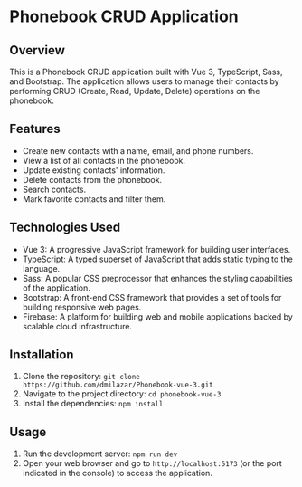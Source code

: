 # Phonebook CRUD Application

## Overview

This is a Phonebook CRUD application built with Vue 3, TypeScript, Sass, and Bootstrap. The application allows users to manage their contacts by performing CRUD (Create, Read, Update, Delete) operations on the phonebook.

## Features

- Create new contacts with a name, email, and phone numbers.
- View a list of all contacts in the phonebook.
- Update existing contacts' information.
- Delete contacts from the phonebook.
- Search contacts.
- Mark favorite contacts and filter them.

## Technologies Used

- Vue 3: A progressive JavaScript framework for building user interfaces.
- TypeScript: A typed superset of JavaScript that adds static typing to the language.
- Sass: A popular CSS preprocessor that enhances the styling capabilities of the application.
- Bootstrap: A front-end CSS framework that provides a set of tools for building responsive web pages.
- Firebase: A platform for building web and mobile applications backed by scalable cloud infrastructure.


## Installation

1. Clone the repository: `git clone https://github.com/dmilazar/Phonebook-vue-3.git`
2. Navigate to the project directory: `cd phonebook-vue-3`
3. Install the dependencies: `npm install`

## Usage

1. Run the development server: `npm run dev`
2. Open your web browser and go to `http://localhost:5173` (or the port indicated in the console) to access the application.






